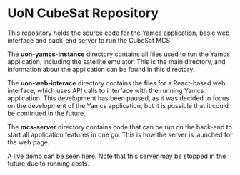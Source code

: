 # UoN CubeSat Repository

This repository holds the source code for the Yamcs application, basic web interface and back-end server to run the CubeSat MCS.

The **uon-yamcs-instance** directory contains all files used to run the Yamcs application, including the satellite emulator. This is the main directory, and information about the application can be found in this directory.

The **uon-web-interace** directory contains the files for a React-based web interface, which uses API calls to interface with the running Yamcs application. This development has been paused, as it was decided to focus on the development of the Yamcs application, but it is possible that it could be continued in the future.

The **mcs-server** directory contains code that can be run on the back-end to start all application features in one go. This is how the server is launched for the web page.

A live demo can be seen [here](http://uoncubesatmcs.com). Note that this server may be stopped in the future due to running costs.